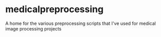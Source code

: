 # medicalpreprocessing
A home for the various preprocessing scripts that I've used for medical image processing projects
